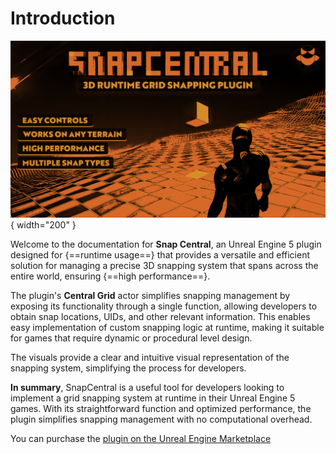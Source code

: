 # Introduction

![Get Snap Parameters](../assets/images/snap-central/snap-central-banner.png){ width="200" }

Welcome to the documentation for **Snap Central**, an Unreal Engine 5 plugin designed for {==runtime usage==} that provides a versatile and efficient solution for managing a precise 3D snapping system that spans across the entire world, ensuring {==high performance==}.

The plugin's **Central Grid** actor simplifies snapping management by exposing its functionality through a single function, allowing developers to obtain snap locations, UIDs, and other relevant information. This enables easy implementation of custom snapping logic at runtime, making it suitable for games that require dynamic or procedural level design.

The visuals provide a clear and intuitive visual representation of the snapping system, simplifying the process for developers.

**In summary**, SnapCentral is a useful tool for developers looking to implement a grid snapping system at runtime in their Unreal Engine 5 games. With its straightforward function and optimized performance, the plugin simplifies snapping management with no computational overhead.

You can purchase the [plugin on the Unreal Engine Marketplace](https://www.unrealengine.com/marketplace/en-US/product/snap-central)
